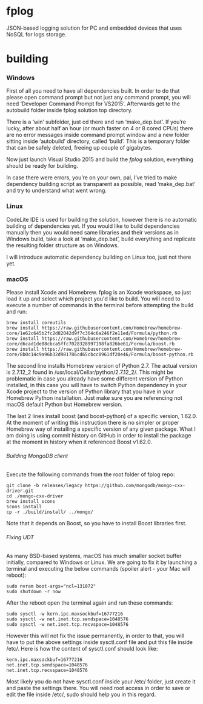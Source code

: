 # fplog
JSON-based logging solution for PC and embedded devices that uses NoSQL for logs storage.

# building

### Windows
First of all you need to have all dependencies built. In order to do that please open command prompt but not just any command prompt, you will need ‘Developer Command Prompt for VS2015’. Afterwards get to the autobuild folder inside fplog solution top directory.

There is a ‘win’ subfolder, just cd there and run ‘make_dep.bat’. If you’re lucky, after about half an hour (or much faster on 4 or 8 cored CPUs) there are no error messages inside command prompt window and a new folder sitting inside ‘autobuild’ directory, called ‘build’. This is a temporary folder that can be safely deleted, freeing up couple of gigabytes.

Now just launch Visual Studio 2015 and build the *fplog* solution, everything should be ready for building.

In case there were errors, you’re on your own, pal, I’ve tried to make dependency building script as transparent as possible, read ‘make_dep.bat’ and try to understand what went wrong.

### Linux
CodeLite IDE is used for building the solution, however there is no automatic building of dependencies yet. If you would like to build dependencies manually then you would need same libraries and their versions as in Windows build, take a look at ‘make_dep.bat’, build everything and replicate the resulting folder structure as on Windows.

I will introduce automatic dependency building on Linux too, just not there yet.

### macOS
Please install Xcode and Homebrew. fplog is an Xcode workspace, so just load it up and select which project you'd like to build.
You will need to execute a number of commands in the terminal before attempting the build and run:

    brew install coreutils
    brew install https://raw.githubusercontent.com/Homebrew/homebrew-core/1e62c645b2fc2d82042d9f7c364c6a246f2e11ed/Formula/python.rb
    brew install https://raw.githubusercontent.com/Homebrew/homebrew-core/d6cad1de88cbca5ffc7028328997198fa826be61/Formula/boost.rb
    brew install https://raw.githubusercontent.com/Homebrew/homebrew-core/8b0c14c9a96b32d981786cd65cbcc8961df20e46/Formula/boost-python.rb

The second line installs Homebrew version of Python 2.7. The actual version is 2.7.12_2 found in /usr/local/Cellar/python/2.7.12_2/. This might be problematic in case you already have some different version of Python installed, in this case you will have to switch Python dependency in your Xcode project to the version of Python library that you have in your Homebrew Python installation. Just make sure you are referencing not macOS default Python but Homebrew version.

The last 2 lines install boost (and boost-python) of a specific version, 1.62.0. At the moment of writing this instruction there is no simpler or proper Homebrew way of installing a specific version of any given package. What I am doing is using commit history on GitHub in order to install the package at the moment in history when it referenced Boost v1.62.0.

###### Building MongoDB client

Execute the following commands from the root folder of fplog repo:

    git clone -b releases/legacy https://github.com/mongodb/mongo-cxx-driver.git
    cd ./mongo-cxx-driver
    brew install scons
    scons install
    cp -r ./build/install/ ../mongo/

Note that it depends on Boost, so you have to install Boost libraries first.

###### Fixing UDT

As many BSD-based systems, macOS has much smaller socket buffer initially, compared to Windows or Linux. We are going to fix it by launching a terminal and executing the below commands (spoiler alert - your Mac will reboot):

    sudo nvram boot-args="ncl=131072"
    sudo shutdown -r now

After the reboot open the terminal again and run these commands:

    sudo sysctl -w kern.ipc.maxsockbuf=16777216
    sudo sysctl -w net.inet.tcp.sendspace=1048576
    sudo sysctl -w net.inet.tcp.recvspace=1048576

However this will not fix the issue permanently, in order to that, you will have to put the above settings inside sysctl.conf file and put this file inside /etc/. Here is how the content of sysctl.conf should look like:

    kern.ipc.maxsockbuf=16777216
    net.inet.tcp.sendspace=1048576
    net.inet.tcp.recvspace=1048576

Most likely you do not have sysctl.conf inside your /etc/ folder, just create it and paste the settings there. You will need root access in order to save or edit the file inside /etc/, sudo should help you in this regard.
